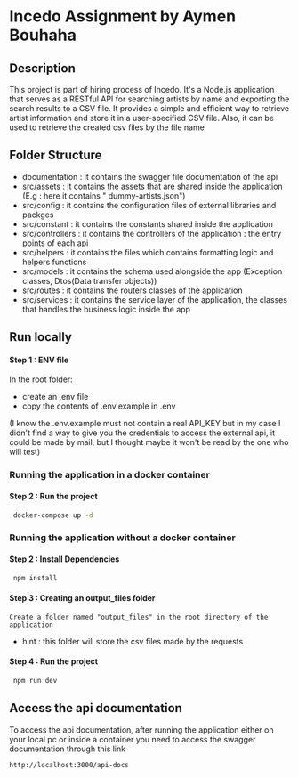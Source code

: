 # Incedo Assignment by Aymen Bouhaha

## Description

This project is part of hiring process of Incedo. It's a Node.js application that serves as a RESTful API for searching
artists by name and exporting the search results to a CSV file. It provides a simple and efficient way to retrieve
artist information and store it in a user-specified CSV file. Also, it can be used to retrieve the created csv files by
the file name

## Folder Structure

- documentation : it contains the swagger file documentation of the api
- src/assets : it contains the assets that are shared inside the application (E.g : here it contains "
  dummy-artists.json")
- src/config : it contains the configuration files of external libraries and packges
- src/constant : it contains the constants shared inside the application
- src/controllers : it contains the controllers of the application : the entry points of each api
- src/helpers : it contains the files which contains formatting logic and helpers functions
- src/models : it contains the schema used alongside the app (Exception classes, Dtos(Data transfer objects))
- src/routes : it contains the routers classes of the application
- src/services : it contains the service layer of the application, the classes that handles the business logic inside
  the app

## Run locally

#### Step 1 : ENV file

In the root folder:

- create an .env file
- copy the contents of .env.example in .env

(I know the .env.example must not contain a real API_KEY but in my case I didn't find a way to give you the credentials
to access the external api, it could be made by mail, but I thought maybe it won't be read by the one who will test)

### Running the application in a docker container

#### Step 2 : Run the project

```bash
 docker-compose up -d
```

### Running the application without a docker container

#### Step 2 : Install Dependencies

```bash
 npm install
```

#### Step 3 : Creating an output_files folder

    Create a folder named "output_files" in the root directory of the application

- hint : this folder will store the csv files made by the requests

#### Step 4 : Run the project

```bash
 npm run dev
```

## Access the api documentation

To access the api documentation, after running the application either on your local pc or inside a container you need to
access
the swagger documentation through this link

    http://localhost:3000/api-docs


